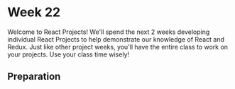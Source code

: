 # Week 22

Welcome to React Projects! We'll spend the next 2 weeks developing individual React Projects to help demonstrate our knowledge of React and Redux. Just like other project weeks, you'll have the entire class to work on your projects. Use your class time wisely!

## Preparation

